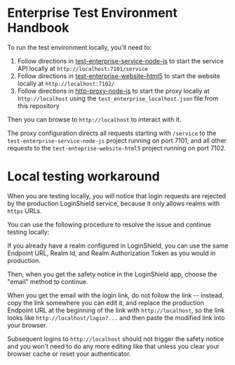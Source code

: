 Enterprise Test Environment Handbook
====================================

To run the test environment locally, you'll need to:

1. Follow directions in [test-enterprise-service-node-js](https://github.com/LoginShield/test-enterprise-service-node-js) to start the service API locally at `http://localhost:7101/service`
2. Follow directions in [test-enterprise-website-html5](https://github.com/LoginShield/test-enterprise-website-html5) to start the website locally at `http://localhost:7102/`
3. Follow directions in [http-proxy-node-js](https://github.com/jbuhacoff/http-proxy-node-js) to start the proxy locally at `http://localhost` using the `test_enterprise_localhost.json` file from this repository

Then you can browse to `http://localhost` to interact with it.

The proxy configuration directs all requests starting with `/service`
to the `test-enterprise-service-node-js` project running on port 7101,
and all other requests to the `test-enteprise-website-html5` project
running on port 7102.

# Local testing workaround

When you are testing locally, you will notice that login requests are
rejected by the production LoginShield service, because it only allows
realms with `https` URLs.

You can use the following procedure to resolve the issue and continue
testing locally:

If you already have a realm configured in
LoginShield, you can use the same Endpoint URL, Realm Id, and Realm
Authorization Token as you would in production.

Then, when you get the
safety notice in the LoginShield app, choose the "email" method to
continue.

When you get the email with the login link, do not follow
the link -- instead, copy the link somewhere you can edit it, and
replace the production Endpoint URL at the beginning of the link with
`http://localhost`, so the link looks like `http://localhost/login?...`
and then paste the modified link into your browser.

Subsequent logins to `http://localhost` should not trigger the safety
notice and you won't need to do any more editing like that unless you
clear your browser cache or reset your authenticator.
